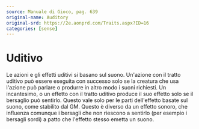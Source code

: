 ```yaml
---
source: Manuale di Gioco, pag. 639
original-name: Auditory
original-srd: https://2e.aonprd.com/Traits.aspx?ID=16
categories: [sense]
---
```


# Uditivo

Le azioni e gli effetti uditivi si basano sul suono. Un'azione con il tratto
uditivo può essere eseguita con successo solo se la creatura che usa l'azione
può parlare o produrre in altro modo i suoni richiesti. Un incantesimo, o un
effetto con il tratto uditivo produce il suo effetto solo se il bersaglio può
sentirlo. Questo vale solo per le parti dell'effetto basate sul suono, come
stabilito dal GM. Questo è diverso da un effetto sonoro, che influenza comunque
i bersagli che non riescono a sentirlo (per esempio i bersagli sordi) a patto
che l'effetto stesso emetta un suono.
